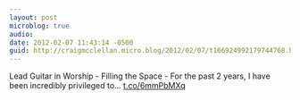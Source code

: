 ```yaml
---
layout: post
microblog: true
audio: 
date: 2012-02-07 11:43:14 -0500
guid: http://craigmcclellan.micro.blog/2012/02/07/t166924992179744768.html
---
```

Lead Guitar in Worship - Filling the Space - For the past 2 years, I have been incredibly privileged to... [t.co/6mmPbMXq](http://t.co/6mmPbMXq)
